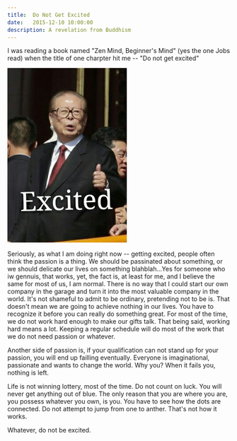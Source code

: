 ```yaml
---
title:  Do Not Get Excited 
date:   2015-12-10 10:00:00
description: A revelation from Buddhism
---
```


I was reading a book named "Zen Mind, Beginner's Mind" (yes the one Jobs read) when the title of one charpter hit me -- "Do not get excited"

![excited](/assets/images/excited.jpg)

Seriously, as what I am doing right now -- getting excited, people often think the passion is a thing. We should be passinated about something, or we should delicate our lives on something blahblah...Yes for someone who iw gennuis, that works, yet, the fact is, at least for me, and I believe the same for most of us, I am normal. There is no way that I could start our own company in the garage and turn it into the most valuable company in the world. It's not shameful to admit to be ordinary, pretending not to be is. That doesn't mean we are going to achieve nothing in our lives. You have to recognize it before you can really do something great. For most of the time, we do not work hard enough to make our gifts talk. That being said, working hard means a lot. Keeping a regular schedule will do most of the work that we do not need passion or whatever. 

Another side of passion is, if your qualification can not stand up for your passion, you will end up failling eventually. Everyone is imaginational, passionate and wants to change the world. Why you? When it fails you, nothing is left. 

Life is not winning lottery, most of the time. Do not count on luck. You will never get anything out of blue. The only reason that you are where you are, you possess whatever you own, is you. You have to see how the dots are connected. Do not attempt to jump from one to anther. That's not how it works.

Whatever, do not be excited.   
